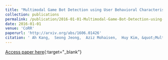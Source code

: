 ```yaml
---
title: "Multimodal Game Bot Detection using User Behavioral Characteristics"
collection: publications
permalink: /publication/2016-01-01-Multimodal-Game-Bot-Detection-using-User-Behavioral-Characteristics
date: 2016-01-01
venue: 'CoRR'
paperurl: 'http://arxiv.org/abs/1606.01426'
citation: ' Ah Kang,  Seong Jeong,  Aziz Mohaisen,  Huy Kim, &quot;Multimodal Game Bot Detection using User Behavioral Characteristics.&quot; CoRR, 2016.'
---
```

[Access paper here](http://arxiv.org/abs/1606.01426){:target="_blank"}
